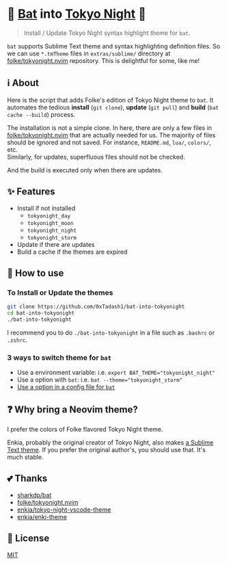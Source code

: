 # 🦇 [Bat][sharkdp/bat] into [Tokyo Night][folke/tokyonight.nvim] 🌃

[sharkdp/bat]: https://github.com/sharkdp/bat
[folke/tokyonight.nvim]: https://github.com/folke/tokyonight.nvim

> Install / Update Tokyo Night syntax highlight theme for `bat`.

`bat` supports Sublime Text theme and syntax highlighting definition files.
So we can use `*.tmTheme` files in `extras/sublime/` directory at
[folke/tokyonight.nvim] repository. This is delightful for some, like me!

## ℹ About

Here is the script that adds Folke's edition of Tokyo Night theme to `bat`.
It automates the tedious **install** (`git clone`), **update** (`git pull`)
and **build** (`bat cache --build`) process.

The installation is not a simple clone. In here, there are only a few files in
[folke/tokyonight.nvim] that are actually needed for us.
The majority of files should be ignored and not saved.
For instance, `README.md`, `lua/`, `colors/`, etc. \
Similarly, for updates, superfluous files should not be checked.

And the build is executed only when there are updates.

## ✨ Features

- Install if not installed
  - `tokyonight_day`
  - `tokyonight_moon`
  - `tokyonight_night`
  - `tokyonight_storm`
- Update if there are updates
- Build a cache if the themes are expired

## 🚀 How to use

### To Install or Update the themes

```sh
git clone https://github.com/0xTadash1/bat-into-tokyonight
cd bat-into-tokyonight
./bat-into-tokyonight
```

I recommend you to do `./bat-into-tokyonight` in a file such as `.bashrc` or `.zshrc`.

### 3 ways to switch theme for `bat`

- Use a environment variable: i.e. `export BAT_THEME="tokyonight_night"`
- Use a option with `bat`: i.e. `bat --theme="tokyonight_storm"`
- [Use a option in a config file for `bat`][sharkdp/bat#configuration-file]

[sharkdp/bat#configuration-file]:
  https://github.com/sharkdp/bat#configuration-file
  "sharkdp/bat # Configuration file"

## ❓ Why bring a Neovim theme?

I prefer the colors of Folke flavored Tokyo Night theme.

Enkia, probably the original creator of Tokyo Night, also makes
[a Sublime Text theme](https://github.com/enkia/enki-theme).
If you prefer the original author's, you should use that. It's much stable.

## 💕 Thanks

- [sharkdp/bat]
- [folke/tokyonight.nvim]
- [enkia/tokyo-night-vscode-theme][original]
- [enkia/enki-theme](https://github.com/enkia/enki-theme)

[original]: https://github.com/enkia/tokyo-night-vscode-theme

## 📃 License

[MIT](https://github.com/0xTadash1/bat-into-tokyonight/blob/main/LICENSE)
